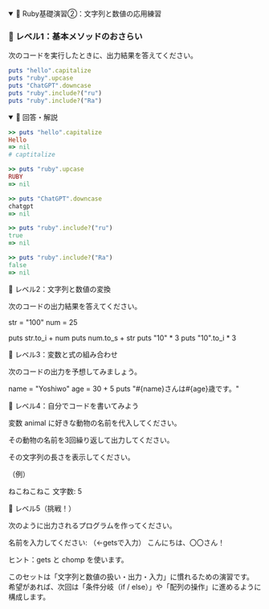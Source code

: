 <details open><summary>🧩 Ruby基礎演習②：文字列と数値の応用練習</summary>

### 🔹 レベル1：基本メソッドのおさらい

次のコードを実行したときに、出力結果を答えてください。
```ruby
puts "hello".capitalize
puts "ruby".upcase
puts "ChatGPT".downcase
puts "ruby".include?("ru")
puts "ruby".include?("Ra")
```

<details open><summary>📍 回答・解説</summary>
  
```ruby
>> puts "hello".capitalize
Hello
=> nil
# captitalize

>> puts "ruby".upcase
RUBY
=> nil

>> puts "ChatGPT".downcase
chatgpt
=> nil

>> puts "ruby".include?("ru")
true
=> nil

>> puts "ruby".include?("Ra")
false
=> nil
```
</details>

🔹 レベル2：文字列と数値の変換

次のコードの出力結果を答えてください。

str = "100"
num = 25

puts str.to_i + num
puts num.to_s + str
puts "10" * 3
puts "10".to_i * 3

🔹 レベル3：変数と式の組み合わせ

次のコードの出力を予想してみましょう。

name = "Yoshiwo"
age = 30 + 5
puts "#{name}さんは#{age}歳です。"

🔹 レベル4：自分でコードを書いてみよう

変数 animal に好きな動物の名前を代入してください。

その動物の名前を3回繰り返して出力してください。

その文字列の長さを表示してください。

（例）

ねこねこねこ
文字数: 5

🔹 レベル5（挑戦！）

次のように出力されるプログラムを作ってください。

名前を入力してください: （←getsで入力）
こんにちは、〇〇さん！


ヒント：gets と chomp を使います。
</details>

このセットは「文字列と数値の扱い・出力・入力」に慣れるための演習です。
希望があれば、次回は「条件分岐（if / else）」や「配列の操作」に進めるように構成します。
